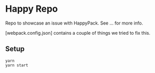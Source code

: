 # Happy Repo

Repo to showcase an issue with HappyPack.
See ... for more info.

[webpack.config.json] contains a couple of things we tried to fix this.

## Setup
```
yarn
yarn start
```
